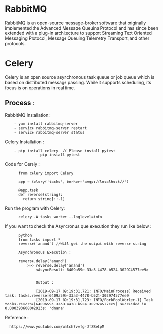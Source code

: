 # RabbitMQ

RabbitMQ is an open-source message-broker software that originally implemented the Advanced Message Queuing Protocol and has since been extended with a plug-in architecture to support Streaming Text Oriented Messaging Protocol, Message Queuing Telemetry Transport, and other protocols.


# Celery

Celery is an open source asynchronous task queue or job queue which is based on distributed message passing. While it supports scheduling, its focus is on operations in real time.



Process :
---------

  RabbitMQ Installation:

        - yum install rabbitmq-server
        - service rabbitmq-server restart
        - service rabbitmq-server status
        
        
  Celery Installation :
  
        - pip install celery  // Please install pytest
                  - pip install pytest
                  
  Code for Cerely :
  
          from celery import Celery

          app = Celery('tasks', borker='amqp://localhost//')

          @app.task
          def reverse(string):
            return string[::-1]
        
  Run the program with Celery:
  
          celery -A tasks worker --loglevel=info
          
          
  If you want to check the Asyncronus que execution they run like below :
  
          python
          from tasks import *
          reverse('anand') //Will get the output with reverse string
          
          Asynchronous Execution :
          
          reverse.delay('anand')
              >>> reverse.delay('anand')
                  <AsyncResult: 6409a59e-33a3-4478-b524-302974577ee9>
                  
                  
                  Output : 
                  
                  [2019-09-17 09:19:31,721: INFO/MainProcess] Received task: tasks.reverse[6409a59e-33a3-4478-b524-302974577ee9]
                  [2019-09-17 09:19:31,723: INFO/ForkPoolWorker-1] Task tasks.reverse[6409a59e-33a3-4478-b524-302974577ee9] succeeded in 0.000393608002923s: 'dnana'

      
        
Reference :

      https://www.youtube.com/watch?v=fg-JfZBetpM
      
      


